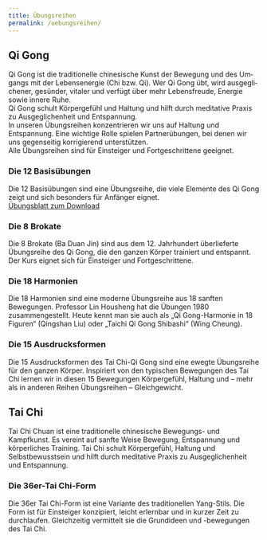 ```yaml
---
title: Übungsreihen
permalink: /uebungsreihen/
---
```

## Qi Gong
Qi Gong ist die tra­di­tionel­le chi­nesi­sche Kunst der Bewegung und des Um­gangs mit der Lebens­ener­gie (Chi bzw. Qi). Wer Qi Gong übt, wird aus­ge­gli­chener, ge­sün­der, vi­ta­ler und verfügt über mehr Le­bens­freu­de, Ener­gie sowie in­nere Ruhe.  
Qi Gong schult Körpergefühl und Haltung und hilft durch meditative Praxis zu Ausgeglichenheit und Entspannung.  
In unseren Übungsreihen konzentrieren wir uns auf Haltung und Entspannung. Eine wichtige Rolle spielen Partnerübungen, bei denen wir uns gegenseitig korrigierend unterstützen.  
Alle Übungsreihen sind für Einsteiger und Fortgeschrittene geeignet.

### Die 12 Basisübungen
Die 12 Basisübungen sind eine Übungsreihe, die viele Elemente des Qi Gong zeigt und sich besonders für Anfänger eignet.  
[Übungsblatt zum Download](/assets/downloads/QiGong12Basisuebungen.pdf)

### Die 8 Brokate
Die 8 Brokate (Ba Duan Jin) sind aus dem 12. Jahrhundert überlieferte Übungsreihe des Qi Gong, die den ganzen Körper trainiert und entspannt.
Der Kurs eignet sich für Einsteiger und Fortgeschrittene.

### Die 18 Harmonien
Die 18 Harmonien sind eine moderne Übungsreihe aus 18 sanften Bewegungen. Professor Lin Housheng hat die Übungen 1980 zusammengestellt. Heute kennt man sie auch als „Qi Gong-Harmonie in 18 Figuren“ (Qingshan Liu) oder „Taichi Qi Gong Shibashi“ (Wing Cheung).

### Die 15 Ausdrucksformen
Die 15 Ausdrucksformen des Tai Chi-Qi Gong sind eine ewegte Übungsreihe für den ganzen Körper. Inspiriert von den typischen Bewegungen des Tai Chi lernen wir in diesen 15 Bewegungen Körpergefühl, Haltung und – mehr als in anderen Reihen Übungsreihen – Gleichgewicht.

## Tai Chi
Tai Chi Chuan ist eine traditionelle chinesische Bewegungs- und Kampfkunst. Es vereint auf sanfte Weise Bewegung, Entspannung und körperliches Training. Tai Chi schult Körpergefühl, Haltung und Selbstbewusstsein und hilft durch meditative Praxis zu Ausgeglichenheit und Entspannung.   

### Die 36er-Tai Chi-Form
Die 36er Tai Chi-Form ist eine Variante des traditionellen Yang-Stils. Die Form ist für Einsteiger konzipiert, leicht erlernbar und in kurzer Zeit zu durchlaufen. Gleichzeitig vermittelt sie die Grundideen und -bewegungen des Tai Chi.